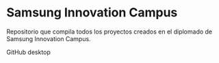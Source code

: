 # Samsung Innovation Campus 
Repositorio que compila todos los proyectos creados en el diplomado de Samsung Innovation Campus. 

GitHub desktop
